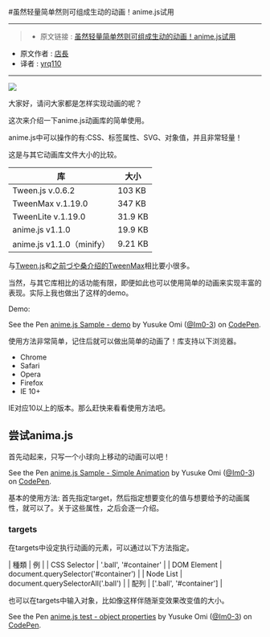#虽然轻量简单然则可组成生动的动画！anime.js试用
***

>* 原文链接 : [虽然轻量简单然则可组成生动的动画！anime.js试用](http://liginc.co.jp/302886)
* 原文作者 : [店長](http://liginc.co.jp/author/omi)
* 译者 : [yrq110](https://github.com/yrq110)

***

![](http://cdn.liginc.co.jp/wp-content/uploads/2016/08/147185186778975000_08.png)

大家好，请问大家都是怎样实现动画的呢？

这次来介绍一下anime.js动画库的简单使用。

anime.js中可以操作的有:CSS、标签属性、SVG、对象值，并且非常轻量！

这是与其它动画库文件大小的比较。

| 库 | 大小 |
| ---------  | ---- |
| Tween.js v.0.6.2 | 103 KB |
| TweenMax v.1.19.0	| 347 KB	|
| TweenLite v.1.19.0	| 31.9 KB	|
| anime.js v1.1.0	| 19.9 KB	|
| anime.js v1.1.0（minify）	| 9.21 KB	|

与[Tween.js](http://www.createjs.com/tweenjs)和[之前づや桑介绍的TweenMax](http://liginc.co.jp/web/js/other-js/94188)相比要小很多。

当然，与其它库相比的话功能有限，即便如此也可以使用简单的动画来实现丰富的表现。实际上我也做出了这样的demo。

Demo:
<p data-height="265" data-theme-id="0" data-slug-hash="BzGxWL" data-default-tab="js,result" data-user="Im0-3" data-embed-version="2" class="codepen">See the Pen <a href="http://codepen.io/Im0-3/pen/BzGxWL/">anime.js Sample - demo</a> by Yusuke Omi (<a href="http://codepen.io/Im0-3">@Im0-3</a>) on <a href="http://codepen.io">CodePen</a>.</p>
<script async src="//assets.codepen.io/assets/embed/ei.js"></script>

使用方法非常简单，记住后就可以做出简单的动画了！库支持以下浏览器。

* Chrome
* Safari
* Opera
* Firefox
* IE 10+

IE对应10以上的版本。那么赶快来看看使用方法吧。

## 尝试anima.js

首先动起来，只写一个小球向上移动的动画可以吧！

<p data-height="265" data-theme-id="0" data-slug-hash="EyzomK" data-default-tab="css,result" data-user="Im0-3" data-embed-version="2" class="codepen">See the Pen <a href="http://codepen.io/Im0-3/pen/EyzomK/">anime.js Sample - Simple Animation</a> by Yusuke Omi (<a href="http://codepen.io/Im0-3">@Im0-3</a>) on <a href="http://codepen.io">CodePen</a>.</p>
<script async src="//assets.codepen.io/assets/embed/ei.js"></script>

基本的使用方法: 首先指定target，然后指定想要变化的值与想要给予的动画属性，就可以了。关于这些属性，之后会逐一介绍。

### targets

在targets中设定执行动画的元素，可以通过以下方法指定。

| 種類	| 例	|
| CSS Selector	|	'.ball', '#container'	|
| DOM Element	|	document.querySelector('#container')	|
| Node List	|	document.querySelectorAll('.ball')	|
| 配列	|	['.ball', '#container']	|

也可以在targets中输入对象，比如像这样伴随渐变效果改变值的大小。

<p data-height="265" data-theme-id="0" data-slug-hash="qNQAgB" data-default-tab="css,result" data-user="Im0-3" data-embed-version="2" class="codepen">See the Pen <a href="http://codepen.io/Im0-3/pen/qNQAgB/">anime.js test - object properties</a> by Yusuke Omi (<a href="http://codepen.io/Im0-3">@Im0-3</a>) on <a href="http://codepen.io">CodePen</a>.</p>
<script async src="//assets.codepen.io/assets/embed/ei.js"></script>
